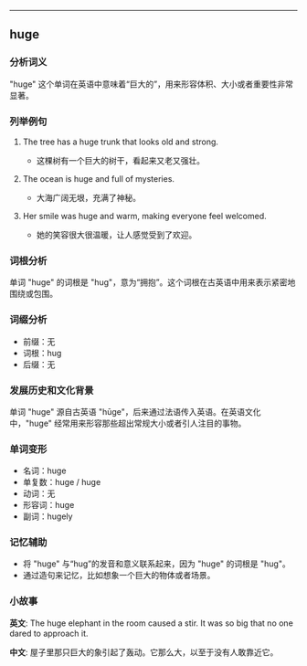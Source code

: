 
---------------
## huge
### 分析词义
"huge" 这个单词在英语中意味着“巨大的”，用来形容体积、大小或者重要性非常显著。

### 列举例句
1. The tree has a huge trunk that looks old and strong.
   - 这棵树有一个巨大的树干，看起来又老又强壮。

2. The ocean is huge and full of mysteries.
   - 大海广阔无垠，充满了神秘。

3. Her smile was huge and warm, making everyone feel welcomed.
   - 她的笑容很大很温暖，让人感觉受到了欢迎。

### 词根分析
单词 "huge" 的词根是 "hug"，意为“拥抱”。这个词根在古英语中用来表示紧密地围绕或包围。

### 词缀分析
- 前缀：无
- 词根：hug
- 后缀：无

### 发展历史和文化背景
单词 "huge" 源自古英语 "hūge"，后来通过法语传入英语。在英语文化中，"huge" 经常用来形容那些超出常规大小或者引人注目的事物。

### 单词变形
- 名词：huge
- 单复数：huge / huge
- 动词：无
- 形容词：huge
- 副词：hugely

### 记忆辅助
- 将 "huge" 与“hug”的发音和意义联系起来，因为 "huge" 的词根是 "hug"。
- 通过造句来记忆，比如想象一个巨大的物体或者场景。

### 小故事
**英文**:
The huge elephant in the room caused a stir. It was so big that no one dared to approach it.

**中文**:
屋子里那只巨大的象引起了轰动。它那么大，以至于没有人敢靠近它。

